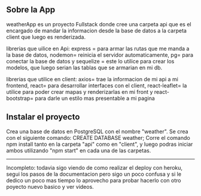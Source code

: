 
##  Sobre la App
weatherApp es un proyecto Fullstack donde cree una carpeta api que es el encargado de mandar la informacion desde la base de datos a la carpeta client que luego es renderizada.

librerias que uilice en Api: express = para armar las rutas que me manda a la base de datos, nodemon= reinicia el servidor automaticamente, pg= para conectar la base de datos y sequelize = este lo utilice para crear los modelos, que luego serian las tablas que se armarian en mi db.

librerias que utilice en client:  axios= trae la informacion de mi api a mi frontend, react= para desarrollar interfaces con el client, react-leaflet= la utilice para poder crear mapas y renderizarlas en mi front y react-bootstrap= para darle un estilo mas presentable a mi pagina 
 
##  Instalar el proyecto
Crea una base de datos en PostgreSQL con el nombre "weather". Se crea con el siguiente comando: CREATE DATABASE weather;
Corre el comando npm install tanto en la carpeta "api" como en "client", y luego podras iniciar ambos utilizando "npm start" en cada una de las carpetas.

-----------------
Incompleto: todavia sigo viendo de como realizar el deploy con heroku, segui los pasos de la documentacion pero sigo un poco confusa y si le dedico un poco mas tiempo lo aprovecho para probar hacerlo con otro poyecto nuevo basico y ver videos.
